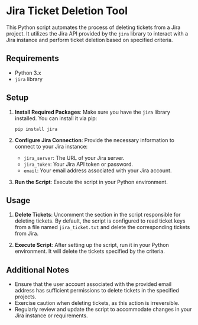 # Jira Ticket Deletion Tool

This Python script automates the process of deleting tickets from a Jira project. It utilizes the Jira API provided by the `jira` library to interact with a Jira instance and perform ticket deletion based on specified criteria.

## Requirements

- Python 3.x
- `jira` library

## Setup

1. **Install Required Packages**: Make sure you have the `jira` library installed. You can install it via pip:

   ```
   pip install jira
   ```

2. **Configure Jira Connection**: Provide the necessary information to connect to your Jira instance:

   - `jira_server`: The URL of your Jira server.
   - `jira_token`: Your Jira API token or password.
   - `email`: Your email address associated with your Jira account.

3. **Run the Script**: Execute the script in your Python environment.

## Usage

1. **Delete Tickets**: Uncomment the section in the script responsible for deleting tickets. By default, the script is configured to read ticket keys from a file named `jira_ticket.txt` and delete the corresponding tickets from Jira.

2. **Execute Script**: After setting up the script, run it in your Python environment. It will delete the tickets specified by the criteria.

## Additional Notes

- Ensure that the user account associated with the provided email address has sufficient permissions to delete tickets in the specified projects.
- Exercise caution when deleting tickets, as this action is irreversible.
- Regularly review and update the script to accommodate changes in your Jira instance or requirements.